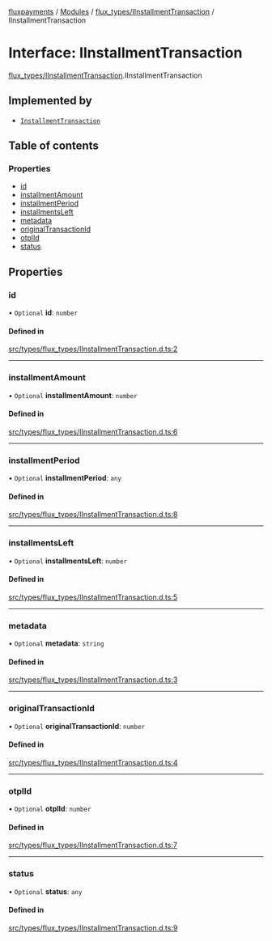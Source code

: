 [fluxpayments](../README.md) / [Modules](../modules.md) / [flux\_types/IInstallmentTransaction](../modules/flux_types_IInstallmentTransaction.md) / IInstallmentTransaction

# Interface: IInstallmentTransaction

[flux\_types/IInstallmentTransaction](../modules/flux_types_IInstallmentTransaction.md).IInstallmentTransaction

## Implemented by

- [`InstallmentTransaction`](../classes/flux_types_InstallmentTransaction.InstallmentTransaction.md)

## Table of contents

### Properties

- [id](flux_types_IInstallmentTransaction.IInstallmentTransaction.md#id)
- [installmentAmount](flux_types_IInstallmentTransaction.IInstallmentTransaction.md#installmentamount)
- [installmentPeriod](flux_types_IInstallmentTransaction.IInstallmentTransaction.md#installmentperiod)
- [installmentsLeft](flux_types_IInstallmentTransaction.IInstallmentTransaction.md#installmentsleft)
- [metadata](flux_types_IInstallmentTransaction.IInstallmentTransaction.md#metadata)
- [originalTransactionId](flux_types_IInstallmentTransaction.IInstallmentTransaction.md#originaltransactionid)
- [otplId](flux_types_IInstallmentTransaction.IInstallmentTransaction.md#otplid)
- [status](flux_types_IInstallmentTransaction.IInstallmentTransaction.md#status)

## Properties

### id

• `Optional` **id**: `number`

#### Defined in

[src/types/flux_types/IInstallmentTransaction.d.ts:2](https://github.com/fluxpayments1/fluxpayments_api_ts/blob/04e1ffcb5aff57642b62dd938b8f3f584c8b091f/src/types/flux_types/IInstallmentTransaction.d.ts#L2)

___

### installmentAmount

• `Optional` **installmentAmount**: `number`

#### Defined in

[src/types/flux_types/IInstallmentTransaction.d.ts:6](https://github.com/fluxpayments1/fluxpayments_api_ts/blob/04e1ffcb5aff57642b62dd938b8f3f584c8b091f/src/types/flux_types/IInstallmentTransaction.d.ts#L6)

___

### installmentPeriod

• `Optional` **installmentPeriod**: `any`

#### Defined in

[src/types/flux_types/IInstallmentTransaction.d.ts:8](https://github.com/fluxpayments1/fluxpayments_api_ts/blob/04e1ffcb5aff57642b62dd938b8f3f584c8b091f/src/types/flux_types/IInstallmentTransaction.d.ts#L8)

___

### installmentsLeft

• `Optional` **installmentsLeft**: `number`

#### Defined in

[src/types/flux_types/IInstallmentTransaction.d.ts:5](https://github.com/fluxpayments1/fluxpayments_api_ts/blob/04e1ffcb5aff57642b62dd938b8f3f584c8b091f/src/types/flux_types/IInstallmentTransaction.d.ts#L5)

___

### metadata

• `Optional` **metadata**: `string`

#### Defined in

[src/types/flux_types/IInstallmentTransaction.d.ts:3](https://github.com/fluxpayments1/fluxpayments_api_ts/blob/04e1ffcb5aff57642b62dd938b8f3f584c8b091f/src/types/flux_types/IInstallmentTransaction.d.ts#L3)

___

### originalTransactionId

• `Optional` **originalTransactionId**: `number`

#### Defined in

[src/types/flux_types/IInstallmentTransaction.d.ts:4](https://github.com/fluxpayments1/fluxpayments_api_ts/blob/04e1ffcb5aff57642b62dd938b8f3f584c8b091f/src/types/flux_types/IInstallmentTransaction.d.ts#L4)

___

### otplId

• `Optional` **otplId**: `number`

#### Defined in

[src/types/flux_types/IInstallmentTransaction.d.ts:7](https://github.com/fluxpayments1/fluxpayments_api_ts/blob/04e1ffcb5aff57642b62dd938b8f3f584c8b091f/src/types/flux_types/IInstallmentTransaction.d.ts#L7)

___

### status

• `Optional` **status**: `any`

#### Defined in

[src/types/flux_types/IInstallmentTransaction.d.ts:9](https://github.com/fluxpayments1/fluxpayments_api_ts/blob/04e1ffcb5aff57642b62dd938b8f3f584c8b091f/src/types/flux_types/IInstallmentTransaction.d.ts#L9)
